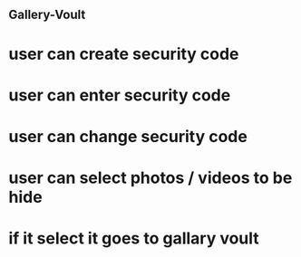 ## Gallery-Voult
# user can create security code
# user can enter security code
# user can change security code
# user can select photos / videos to be hide
# if it select it goes to gallary voult
